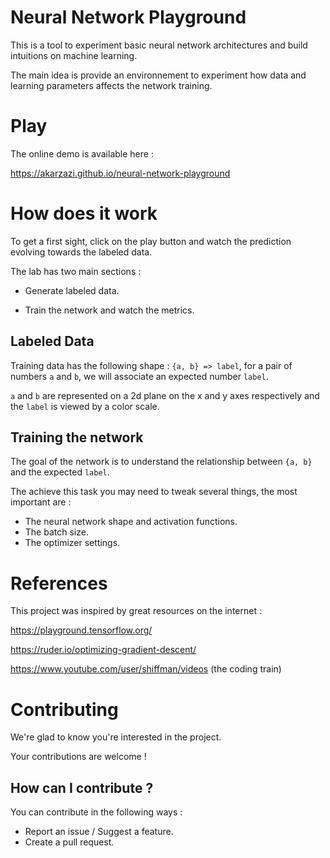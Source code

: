 # Neural Network Playground
This is a tool to experiment basic neural network architectures and build intuitions on machine learning.

The main idea is provide an environnement to experiment how data and learning parameters affects the network training.

# Play

The online demo is available here :

https://akarzazi.github.io/neural-network-playground

# How does it work

To get a first sight, click on the play button and watch the prediction evolving towards the labeled data.

The lab has two main sections :
 
* Generate labeled data.

* Train the network and watch the metrics.

## Labeled Data 

Training data has the following shape : `{a, b} => label`, for a pair of numbers `a` and `b`, we will associate an expected number `label`.

`a` and `b` are represented on a 2d plane on the x and y axes respectively and the `label` is viewed by a color scale.

## Training the network 

The goal of the network is to understand the relationship between `{a, b}` and the expected `label`.

The achieve this task you may need to tweak several things, the most important are :

* The neural network shape and activation functions.
* The batch size.
* The optimizer settings.

# References

This project was inspired by great resources on the internet : 

https://playground.tensorflow.org/

https://ruder.io/optimizing-gradient-descent/

https://www.youtube.com/user/shiffman/videos (the coding train)


# Contributing

We're glad to know you're interested in the project.

Your contributions are welcome !

## How can I contribute ?

You can contribute in the following ways : 

* Report an issue / Suggest a feature.
* Create a pull request.

